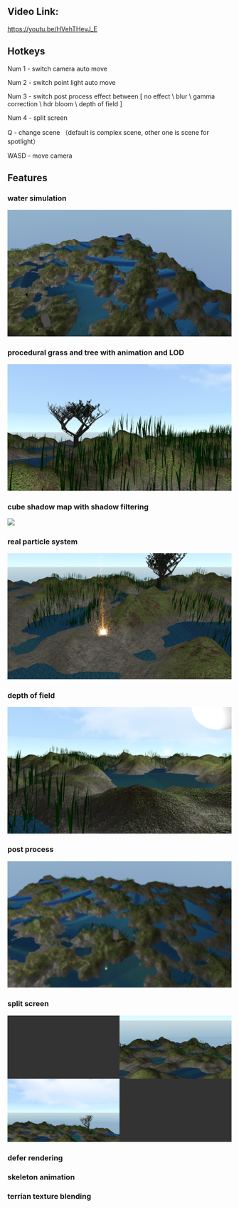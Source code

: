 ## Video Link: 
https://youtu.be/HVehTHevJ_E


## Hotkeys
Num 1 - switch camera auto move

Num 2 - switch point light auto move

Num 3 - switch post process effect between [ no effect \ blur \ gamma correction \ hdr bloom \ depth of field ]

Num 4 - split screen

Q     - change scene （default is complex scene, other one is scene for spotlight）

WASD  - move camera


## Features
### water simulation
![](https://github.com/xfause/Graphics_Coursework_CSC8502/blob/main/screenshot/water_simulation.png?raw=true)

### procedural grass and tree with animation and LOD

![](https://github.com/xfause/Graphics_Coursework_CSC8502/blob/main/screenshot/procedural_grass_tree_lod.PNG?raw=true)

### cube shadow map with shadow filtering

![](https://github.com/xfause/Graphics_Coursework_CSC8502/blob/main/screenshot/shadow.PNG?raw=true)

### real particle system

![](https://github.com/xfause/Graphics_Coursework_CSC8502/blob/main/screenshot/particle_system.PNG?raw=true)

### depth of field

![](https://github.com/xfause/Graphics_Coursework_CSC8502/blob/main/screenshot/depth_of_field.PNG?raw=true)

### post process

![](https://github.com/xfause/Graphics_Coursework_CSC8502/blob/main/screenshot/blur_post_process.PNG?raw=true)

### split screen

![](https://github.com/xfause/Graphics_Coursework_CSC8502/blob/main/screenshot/split_screen.PNG?raw=true)

### defer rendering

### skeleton animation

### terrian texture blending